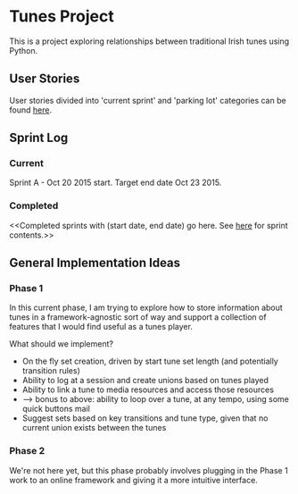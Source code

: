 # Tunes Project

This is a project exploring relationships between traditional Irish tunes using Python.

## User Stories

User stories divided into 'current sprint' and 'parking lot' categories can be found [here](https://docs.google.com/document/d/1NmkJvdyGIg_uRA1CXCmsfzD2kpdQg0QoPHq0OWZlYic/edit?usp=sharing).

## Sprint Log

### Current
Sprint A - Oct 20 2015 start. Target end date Oct 23 2015.

### Completed
<<Completed sprints with (start date, end date) go here. See [here](https://docs.google.com/document/d/1NmkJvdyGIg_uRA1CXCmsfzD2kpdQg0QoPHq0OWZlYic/edit?usp=sharing) for sprint contents.>>

## General Implementation Ideas
### Phase 1

In this current phase, I am trying to explore how to store information about tunes in a framework-agnostic sort of way and support a collection of features that I would find useful as a tunes player.

What should we implement?

* On the fly set creation, driven by start tune set length (and potentially transition rules)
* Ability to log at a session and create unions based on tunes played
* Ability to link a tune to media resources and access those resources
* --> bonus to above: ability to loop over a tune, at any tempo, using some quick buttons
mail
* Suggest sets based on key transitions and tune type, given that no current union exists between the tunes

### Phase 2

We're not here yet, but this phase probably involves plugging in the Phase 1 work to an online framework and giving it a more intuitive interface.
